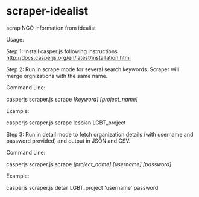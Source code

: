 scraper-idealist
================

scrap NGO information from idealist

Usage:

Step 1: Install casper.js following instructions.
http://docs.casperjs.org/en/latest/installation.html

Step 2: Run in scrape mode for several search keywords. Scraper will merge orgnizations with the same name.

Command Line:

casperjs scraper.js scrape *[keyword]* *[project_name]*

Example:

casperjs scraper.js scrape lesbian LGBT_project

Step 3: Run in detail mode to fetch organization details (with username and password provided) and output in JSON and CSV.

Command Line:

casperjs scraper.js scrape *[project_name]* *[username]* *[password]*

Example:

casperjs scraper.js detail LGBT_project 'username' password
